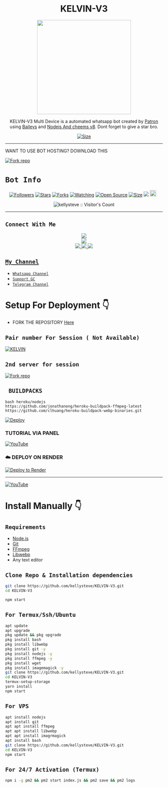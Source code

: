 <h1 align="center">KELVIN-V3<br></h1>
<p align="center">
<img src="https://files.catbox.moe/bt9nnl.jpg" height="300" />
</p>

<p align="center">
KELVIN-V3 Multi Device is a automated whatsapp bot created by <a href="https://github.com/kellysteve" target="_blank">Patron</a> using <a href="https://github.com/adiwajshing/Baileys" target="_blank">Baileys</a> and <a href="https://github.com/nodejs" target="_blank">Nodejs And cheems v8</a>. Dont forget to give a star bro.
</p>

<p align="center">
<a href="https://youtu.be/ygIOzvZS0z0?si=HBG2WzpWO-2cBBkJ"><img title="Size" src="https://img.shields.io/badge/Tutorial-Video-green"></a>
</p>

------

WANT TO USE BOT HOSTING? DOWNLOAD THIS

  
<a href='https://devuploads.com/rfpmqslkdp2i' target="_blank"><img alt='Fork repo' src='https://img.shields.io/badge/Bot Hosting-100000?style=for-the-badge&logo=scan&logoColor=white&labelColor=black&color=black'/></a>


# ```Bot Info```
<p align="center">
<a href="https://github.com/kellysteve/followers"><img title="Followers" src="https://img.shields.io/github/followers/Itzpatron?color=red&style=flat-square"></a>
<a href="https://github.com/kellysteve/KELVIN-V3/stargazers/"><img title="Stars" src="https://img.shields.io/github/stars/kellysteve/KELVIN-V3?color=blue&style=flat-square"></a>
<a href="https://github.com/kellysteve/KELVIN-V3/network/members"><img title="Forks" src="https://img.shields.io/github/forks/kellysteve/KELVIN-V3?color=red&style=flat-square"></a>
<a href="https://github.com/kellysteve/KELVIN-V3/watchers"><img title="Watching" src="https://img.shields.io/github/watchers/kellysteve/KELVIN-V3?label=Watchers&color=blue&style=flat-square"></a>
<a href="https://github.com/kellysteve/KELVIN-V3"><img title="Open Source" src="https://img.shields.io/badge/Author-Patron%20Bot%20Inc.-red?v=103"></a>
<a href="https://github.com/kellysteve/KELVIN-V3/"><img title="Size" src="https://img.shields.io/github/repo-size/Itzpatron/PATRON-MD?style=flat-square&color=green"></a>
<a href="https://hits.seeyoufarm.com"><img src="https://hits.seeyoufarm.com/api/count/incr/badge.svg?url=https%3A%2F%2Fgithub.com%2FItzpatron%2FPATRON-MD&count_bg=%2379C83D&title_bg=%23555555&icon=probot.svg&icon_color=%2300FF6D&title=hits&edge_flat=false"/></a>
<a href="https://github.com/Itzpatron/PATRON-MD/graphs/commit-activity"><img height="20" src="https://img.shields.io/badge/Maintained%3F-yes-green.svg"></a>&nbsp;&nbsp;
</p>
<p align='center'>
    </p>
<p align="center"><img src="https://profile-counter.glitch.me/{KELVIN-V3}/count.svg" alt="kellysteve :: Visitor's Count" /></p>

-------

## ```Connect With Me```
<p align="center">
<a href="https://www.youtube.com/@Kelvintechnologies"><img src="https://img.shields.io/badge/YouTube-ff0000?style=for-the-badge&logo=youtube&logoColor=ff000000&link=https://www.youtube.com/@Kelvintechnologies" /><br>
<a href="https://whatsapp.com/channel/0029Vb3EGXIJpe8gu6c1Af2O"><img src="https://img.shields.io/badge/WhatsApp Channel-25D366?style=for-the-badge&logo=whatsapp&logoColor=white&link=https://whatsapp.com/channel/0029Val0s0rIt5rsIDPCoD2q" /><br>
<a href="https://t.me/patrontechhub"><img src="https://img.shields.io/badge/Telegram-00FFFF?style=for-the-badge&logo=telegram&logoColor=white" />
<a href="https://whatsapp.com/channel/0029Vb3EGXIJpe8gu6c1Af2O"><img src="https://img.shields.io/badge/Support Group-25D366?style=for-the-badge&logo=whatsapp&logoColor=white" />
<a href=".https://whatsapp.com/channel/0029Vb3EGXIJpe8gu6c1Af2O?igsh=MzNlNGNkZWQ4Mg=="><img src="https://img.shields.io/badge/Instagram-A020F0?style=for-the-badge&logo=instagram&logoColor=white" />
</p>


## ```My Channel```

- [`Whatsapp Channel`](https://whatsapp.com/channel/0029Vb3EGXIJpe8gu6c1Af2O)
- [`Support GC`](https://whatsapp.com/channel/0029Vb3EGXIJpe8gu6c1Af2O)
- [`Telegram Channel`](https://t.me/kelvinbotfile)


# Setup For Deployment 👇

- FORK THE REPOSITORY [Here](https://github.com/kellysteve/KELVIN-V3/fork)

## `Pair number For Session ( Not Available) `
[![KELVIN](https://repl.it/badge/github/quiec/whatsasena)](https://replit.com/@kellysteve/Kelvin-Pairing-1)

## `2nd server for session`
<a href='https://ednut-pair-code.onrender.com/' target="_blank"><img alt='Fork repo' src='https://img.shields.io/badge/PAIR BOT-100000?style=for-the-badge&logo=scan&logoColor=white&labelColor=black&color=black'/></a>

## ` BUILDPACKS`

```
bash heroku/nodejs
https://github.com/jonathanong/heroku-buildpack-ffmpeg-latest
https://github.com/clhuang/heroku-buildpack-webp-binaries.git
```

[![Deploy](https://www.herokucdn.com/deploy/button.svg)](https://heroku.com/deploy?template=https://github.com/kellysteve/KELVIN-V3/)

### TUTORIAL VIA PANEL

[![YouTube](https://img.shields.io/badge/YouTube-FF0000?style=for-the-badge&logo=youtube&logoColor=white)](https://youtu.be/ygIOzvZS0z0?si=79yGQpgdIqa4Yt0U)

### ☁️ DEPLOY ON RENDER
[![Deploy to Render](https://binbashbanana.github.io/deploy-buttons/buttons/remade/render.svg)](https://dashboard.render.com/blueprint/new?repo=https%3A%2F%2Fgithub.com%2Fkellysteve-Li%2FKELVIN-V3)

------------------
[![YouTube](https://img.shields.io/badge/YouTube-FF0000?style=for-the-badge&logo=youtube&logoColor=white)](https://www.youtube.com/@Kelvintechnologies)

# Install Manually 👇
## `Requirements`
* [Node.js](https://nodejs.org/en/)
* [Git](https://git-scm.com/downloads)
* [FFmpeg](https://github.com/BtbN/FFmpeg-Builds/releases/download/autobuild-2020-12-08-13-03/ffmpeg-n4.3.1-26-gca55240b8c-win64-gpl-4.3.zip)
* [Libwebp](https://developers.google.com/speed/webp/download)
* Any text editor
## `Clone Repo & Installation dependencies`
```bash
git clone https://github.com/kellysteve/KELVIN-V3.git
cd KELVIN-V3

npm start
```
## `For Termux/Ssh/Ubuntu`
```bash
apt update
apt upgrade
pkg update && pkg upgrade
pkg install bash
pkg install libwebp
pkg install git -y
pkg install nodejs -y 
pkg install ffmpeg -y 
pkg install wget
pkg install imagemagick -y
git clone https://github.com/kellysteve/KELVIN-V3.git
cd KELVIN-V3
termux-setup-storage
yarn install
npm start
```
## `For VPS`
```bash
apt install nodejs 
apt install git 
apt apt install ffmpeg 
apt apt install libwebp 
apt apt install imagrmagick
apt install bash
git clone https://github.com/kellysteve/KELVIN-V3.git
cd KELVIN-V3
npm start
```
## `For 24/7 Activation (Termux)`
```bash
npm i -g pm2 && pm2 start index.js && pm2 save && pm2 logs
```
